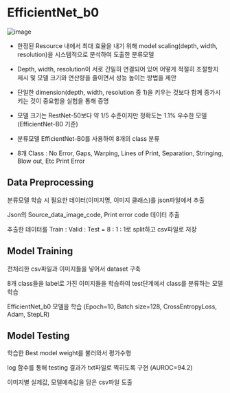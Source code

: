 # EfficientNet_b0

![image](https://user-images.githubusercontent.com/125367053/218742249-5acfc69a-0f6a-4f60-96f9-206dd2066cb9.png)

* 한정된 Resource 내에서 최대 효율을 내기 위해 model scaling(depth, width, resolution)을 시스템적으로 분석하여 도출한 분류모델 

* Depth, width, resolution이 서로 긴밀히 연결되어 있어 어떻게 적절히 조절할지 제시 및 모델 크기와 연산량을 줄이면서 성능 높이는 방법을 제안

* 단일한 dimension(depth, width, resolution 중 1)을 키우는 것보다 함께 증가시키는 것이 중요함을 실험을 통해 증명

* 모델 크기는 RestNet-50보다 약 1/5 수준이지만 정확도는 1.1% 우수한 모델(EfficientNet-B0 기준)  


* 분류모델 EfficientNet-B0를 사용하여 8개의 class 분류

- 8개 Class : No Error, Gaps, Warping, Lines of Print, Separation, Stringing, Blow out, Etc Print Error


## Data Preprocessing

분류모델 학습 시 필요한 데이터(이미지명, 이미지 클래스)를 json파일에서 추출

Json의 Source_data_image_code, Print error code 데이터 추출 

추출한 데이터를 Train : Valid : Test = 8 : 1 : 1로 split하고 csv파일로 저장

## Model Training

전처리한 csv파일과 이미지들을 넣어서 dataset 구축

8개 class들을 label로 가진 이미지들을 학습하여 test단계에서 class를 분류하는 모델 학습

EfficientNet_b0 모델을 학습 (Epoch=10, Batch size=128, CrossEntropyLoss, Adam, StepLR)

## Model Testing

학습한 Best model weight를 불러와서 평가수행

log 함수를 통해 testing 결과가 txt파일로 찍히도록 구현 (AUROC=94.2)

이미지별 실제값, 모델예측값을 담은 csv파일 도출

